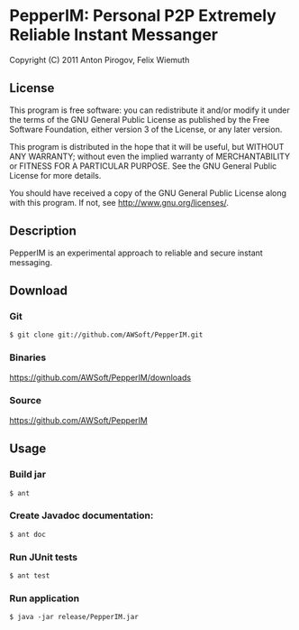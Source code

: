 PepperIM: Personal P2P Extremely Reliable Instant Messanger
===========================================================
Copyright (C) 2011 Anton Pirogov, Felix Wiemuth

License
-------

This program is free software: you can redistribute it and/or modify
it under the terms of the GNU General Public License as published by
the Free Software Foundation, either version 3 of the License, or
any later version.

This program is distributed in the hope that it will be useful,
but WITHOUT ANY WARRANTY; without even the implied warranty of
MERCHANTABILITY or FITNESS FOR A PARTICULAR PURPOSE.  See the
GNU General Public License for more details.

You should have received a copy of the GNU General Public License
along with this program.  If not, see <http://www.gnu.org/licenses/>.

Description
-----------
PepperIM is an experimental approach to reliable and secure instant messaging.

Download
--------
### Git
    $ git clone git://github.com/AWSoft/PepperIM.git

### Binaries
https://github.com/AWSoft/PepperIM/downloads

### Source
https://github.com/AWSoft/PepperIM

Usage
-----
### Build jar
    $ ant

### Create Javadoc documentation:
    $ ant doc

### Run JUnit tests
    $ ant test

### Run application
    $ java -jar release/PepperIM.jar
